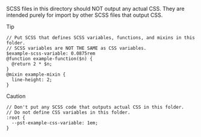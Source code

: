 SCSS files in this directory should NOT output any actual CSS. They are intended
purely for import by other SCSS files that output CSS.


> [!TIP]
> ```
> // Put SCSS that defines SCSS variables, functions, and mixins in this folder.
> // SCSS variables are NOT THE SAME as CSS variables. 
> $example-scss-variable: 0.0875rem
> @function example-function($n) {
>   @return 2 * $n;
> }
> @mixin example-mixin {
>   line-height: 2;
> }
> ```


> [!CAUTION]
> ```
> // Don't put any SCSS code that outputs actual CSS in this folder.
> // Do not define CSS variables in this folder.
> :root {
>   --pst-example-css-variable: 1em;
> }
> ```
